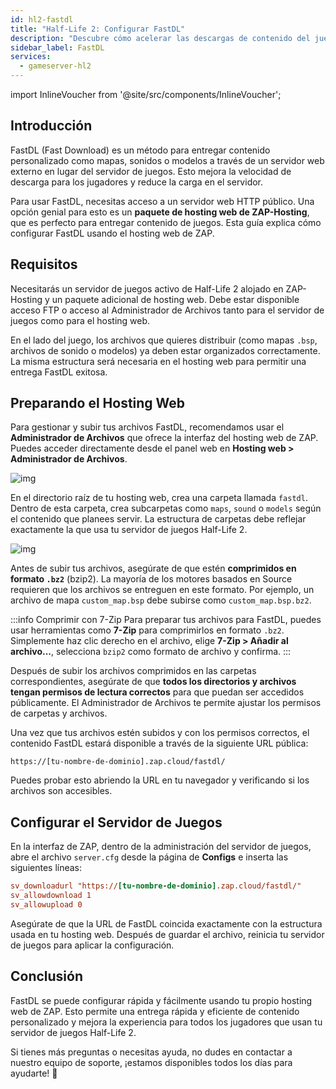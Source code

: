 ```yaml
---
id: hl2-fastdl
title: "Half-Life 2: Configurar FastDL"
description: "Descubre cómo acelerar las descargas de contenido del juego y reducir la carga del servidor con FastDL usando el hosting web de ZAP-Hosting → Aprende más ahora"
sidebar_label: FastDL
services:
  - gameserver-hl2
---
```


import InlineVoucher from '@site/src/components/InlineVoucher';


## Introducción

FastDL (Fast Download) es un método para entregar contenido personalizado como mapas, sonidos o modelos a través de un servidor web externo en lugar del servidor de juegos. Esto mejora la velocidad de descarga para los jugadores y reduce la carga en el servidor.

Para usar FastDL, necesitas acceso a un servidor web HTTP público. Una opción genial para esto es un **paquete de hosting web de ZAP-Hosting**, que es perfecto para entregar contenido de juegos. Esta guía explica cómo configurar FastDL usando el hosting web de ZAP.

<InlineVoucher />

## Requisitos

Necesitarás un servidor de juegos activo de Half-Life 2 alojado en ZAP-Hosting y un paquete adicional de hosting web. Debe estar disponible acceso FTP o acceso al Administrador de Archivos tanto para el servidor de juegos como para el hosting web.

En el lado del juego, los archivos que quieres distribuir (como mapas `.bsp`, archivos de sonido o modelos) ya deben estar organizados correctamente. La misma estructura será necesaria en el hosting web para permitir una entrega FastDL exitosa.

## Preparando el Hosting Web

Para gestionar y subir tus archivos FastDL, recomendamos usar el **Administrador de Archivos** que ofrece la interfaz del hosting web de ZAP. Puedes acceder directamente desde el panel web en **Hosting web > Administrador de Archivos**.

![img](https://screensaver01.zap-hosting.com/index.php/s/dptRwGTgL6bHXrE/preview)

En el directorio raíz de tu hosting web, crea una carpeta llamada `fastdl`. Dentro de esta carpeta, crea subcarpetas como `maps`, `sound` o `models` según el contenido que planees servir. La estructura de carpetas debe reflejar exactamente la que usa tu servidor de juegos Half-Life 2.

![img](https://screensaver01.zap-hosting.com/index.php/s/beCCJPFT5si3wRZ/preview)

Antes de subir tus archivos, asegúrate de que estén **comprimidos en formato `.bz2`** (bzip2). La mayoría de los motores basados en Source requieren que los archivos se entreguen en este formato. Por ejemplo, un archivo de mapa `custom_map.bsp` debe subirse como `custom_map.bsp.bz2`.

:::info Comprimir con 7-Zip
Para preparar tus archivos para FastDL, puedes usar herramientas como **7-Zip** para comprimirlos en formato `.bz2`. Simplemente haz clic derecho en el archivo, elige **7-Zip > Añadir al archivo...**, selecciona `bzip2` como formato de archivo y confirma.
:::

Después de subir los archivos comprimidos en las carpetas correspondientes, asegúrate de que **todos los directorios y archivos tengan permisos de lectura correctos** para que puedan ser accedidos públicamente. El Administrador de Archivos te permite ajustar los permisos de carpetas y archivos.

Una vez que tus archivos estén subidos y con los permisos correctos, el contenido FastDL estará disponible a través de la siguiente URL pública:

```
https://[tu-nombre-de-dominio].zap.cloud/fastdl/
```

Puedes probar esto abriendo la URL en tu navegador y verificando si los archivos son accesibles.

## Configurar el Servidor de Juegos

En la interfaz de ZAP, dentro de la administración del servidor de juegos, abre el archivo `server.cfg` desde la página de **Configs** e inserta las siguientes líneas:

```cfg
sv_downloadurl "https://[tu-nombre-de-dominio].zap.cloud/fastdl/"
sv_allowdownload 1
sv_allowupload 0
```

Asegúrate de que la URL de FastDL coincida exactamente con la estructura usada en tu hosting web. Después de guardar el archivo, reinicia tu servidor de juegos para aplicar la configuración.

## Conclusión

FastDL se puede configurar rápida y fácilmente usando tu propio hosting web de ZAP. Esto permite una entrega rápida y eficiente de contenido personalizado y mejora la experiencia para todos los jugadores que usan tu servidor de juegos Half-Life 2.

Si tienes más preguntas o necesitas ayuda, no dudes en contactar a nuestro equipo de soporte, ¡estamos disponibles todos los días para ayudarte! 🙂

<InlineVoucher />